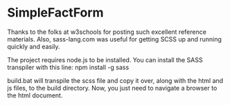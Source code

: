 # SimpleFactForm
Thanks to the folks at w3schools for posting such excellent reference materials. Also, sass-lang.com was useful for getting SCSS up and running quickly and easily.

The project requires node.js to be installed. You can install the SASS transpiler with this line:
npm install -g sass

build.bat will transpile the scss file and copy it over, along with the html and js files, to the build directory. Now, you just need to navigate a browser to the html document.
